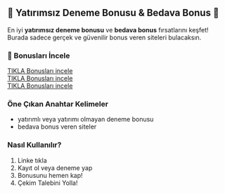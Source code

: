 ## 🚀 Yatırımsız Deneme Bonusu & Bedava Bonus 🎉

En iyi **yatırımsız deneme bonusu** ve **bedava bonus** fırsatlarını keşfet!  
Burada sadece gerçek ve güvenilir bonus veren siteleri bulacaksın.

### 📢 Bonusları İncele  
[TIKLA Bonusları incele](https://heylink.me/voxbonus/)  
[TIKLA Bonusları incele](https://heylink.me/voxbonus/)  
[TIKLA Bonusları incele](https://heylink.me/voxbonus/)

### Öne Çıkan Anahtar Kelimeler  
- yatırımlı veya yatırımı olmayan deneme bonusu  
- bedava bonus veren siteler

### Nasıl Kullanılır?  
1. Linke tıkla  
2. Kayıt ol veya deneme yap  
3. Bonusunu hemen kap!
4. Çekim Talebini Yolla!
